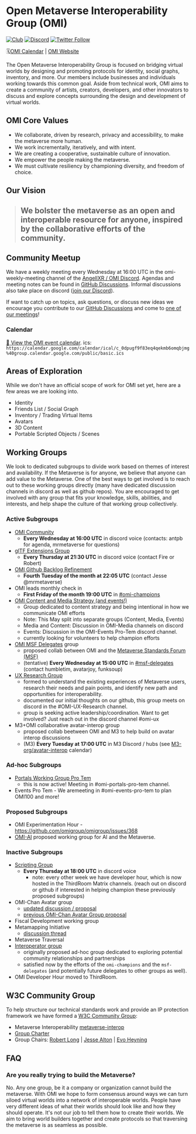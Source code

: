 # Open Metaverse Interoperability Group (OMI)
[![Club](https://img.shields.io/badge/project%20type-club-ff69b4)](https://project-types.github.io/#club)
[![Discord](https://img.shields.io/discord/770382203782692945?label=Discord&logo=Discord)](https://discord.gg/NJtT9grz5E)
[![Twitter Follow](https://img.shields.io/twitter/follow/open_metaverse)](https://twitter.com/open_metaverse)

🗓️[OMI Calendar](#calendar) | [OMI Website](https://omigroup.org)

The Open Metaverse Interoperability Group is focused on bridging virtual worlds by designing and promoting protocols for identity, social graphs, inventory, and more. Our members include businesses and individuals working towards this common goal. Aside from technical work, OMI aims to create a community of artists, creators, developers, and other innovators to discuss and explore concepts surrounding the design and development of virtual worlds.

## OMI Core Values

- We collaborate, driven by research, privacy and accessibility, to make the metaverse more human.
- We work incrementally, iteratively, and with intent. 
- We are creating a cooperative, sustainable culture of innovation. 
- We empower the people making the metaverse.
- We must cultivate resiliency by championing diversity, and freedom of choice.

## Our Vision
>## We bolster the metaverse as an open and interoperable resource for anyone, inspired by the collaborative efforts of the community.

## Community Meetup

We have a weekly meeting every Wednesday at 16:00 UTC in the omi-weekly-meeting channel of the [AngellXR / OMI Discord](https://discord.gg/NJtT9grz5E).
Agendas and meeting notes can be found in [GitHub Discussions](https://github.com/omigroup/omigroup/discussions/categories/weekly-meetings).
Informal discussions also take place on discord ([join our Discord](https://discord.gg/NJtT9grz5E)).

If want to catch up on topics, ask questions, or discuss new ideas we encourage you contribute to our [GitHub Discussions](https://github.com/omigroup/OMIgroup/discussions) and come to [one of our meetings](#active+subgroups)!

### Calendar

[:calendar: View the OMI event calendar](https://calendar.google.com/calendar/embed?src=c_0dpugf9f83eq4qekmb6omqbjmg%40group.calendar.google.com).
ics: `https://calendar.google.com/calendar/ical/c_0dpugf9f83eq4qekmb6omqbjmg%40group.calendar.google.com/public/basic.ics`

## Areas of Exploration

While we don't have an official scope of work for OMI set yet, here are a few areas we are looking into.

- Identity
- Friends List / Social Graph
- Inventory / Trading Virtual Items
- Avatars
- 3D Content
- Portable Scripted Objects / Scenes

## Working Groups 

We look to dedicated subgroups to divide work based on themes of interest and availability. If the Metaverse is for anyone, we believe that anyone can add value to the Metaverse. One of the best ways to get involved is to reach out to these working groups directly (many have dedicated discussion channels in discord as well as github repos). You are encouraged to get involved with any group that fits your knowledge, skills, abilities, and interests, and help shape the culture of that working group collectively.

### Active Subgroups
- [OMI Community](https://github.com/omigroup/omigroup/discussions)
  - **Every Wednesday at 16:00 UTC** in discord voice (contacts: antpb for agenda, mrmetaverse for questions)
- [glTF Extensions Group](https://github.com/omigroup/gltf-extensions)
  - **Every Thursday at 21:30 UTC** in discord voice (contact Fire or Robert)
- [OMI Github Backlog Refinement](https://github.com/orgs/omigroup/projects/2#card-75916543)
  - **Fourth Tuesday of the month at 22:05 UTC** (contact Jesse @mrmetaverse)
- OMI leads monthly check in
  - **First Friday of the month 19:00 UTC** in [#omi-champions](https://discord.com/channels/770382203782692945/966361749982969946)
- [OMI Content and Media Strategy (and events!)](https://github.com/omigroup/media)
  - Group dedicated to content strategy and being intentional in how we communicate OMI efforts
  - Note: This May split into separate groups (Content, Media, Events)
  - Media and Content: Discussion in OMI-Media channels on discord 
  - Events: Discussion in the OMI-Events Pro-Tem discord channel. 
  - currently looking for volunteers to help champion efforts
- [OMI MSF Delegates](https://github.com/omigroup/msf-delegates) group
  - proposed collab between OMI and the [Metaverse Standards Forum (MSF)](https://metaverse-standards.org)
  - (tentative) **Every Wednesday at 15:00 UTC** in [#msf-delegates](https://discord.com/channels/770382203782692945/1000781076463112234) (contact humbletim, avatarjoy, funksoup)
- [UX Research Group](https://github.com/omigroup/ux-research)  
  - formed to understand the existing experiences of Metaverse users, research their needs and pain points, and identify new path and opportunities for interoperability.
  - documented our initial thoughts on our github, this group meets on discord in the #OMI-UX-Research channel. 
  - group is seeking active leadership/coordination. Want to get involved? Just reach out in the discord channel #omi-ux
- M3+OMI collaborative avatar-interop group
  - proposed collab beetween OMI and M3 to help build on avatar interop discussions
  - (M3) **Every Tuesday at 17:00 UTC** in M3 Discord / hubs (see [M3-org/avatar-interop](https://github.com/M3-org/avatar-interop#calendar) calendar)

### Ad-hoc Subgroups
- [Portals Working Group Pro Tem](https://github.com/omigroup/omigroup/issues/209)
  - this is now active! Meeting in #omi-portals-pro-tem channel. 
- Events Pro Tem - We aremeeting in #omi-events-pro-tem to plan OMI100 and more! 


### Proposed Subgroups
- OMI Experimentation Hour - https://github.com/omigroup/omigroup/issues/368
- [OMI-AI](https://github.com/omigroup/omigroup/issues/372) proposed working group for AI and the Metaverse. 


### Inactive Subgroups
- [Scripting Group](https://github.com/omigroup/omi-wasm-group)
  - **Every Thursday at 18:00 UTC** in discord voice 
    - note: every other week we have developer hour, which is now hosted in the ThirdRoom Matrix channels.
(reach out on discord or github if interested in helping champion these previously proposed subgroups) 
- OMI-Chan Avatar group
  - [updated discussion / proposal](https://github.com/omigroup/omi-chan/discussions/4#discussioncomment-3283773)
  - [previous OMI-Chan Avatar Group proposal](https://github.com/omigroup/omigroup/issues/137)
- Fiscal Development working group
- Metamapping Initiative
  - [discussion thread](https://github.com/omigroup/omigroup/discussions/142)
- Metaverse Traversal
- [Interoperator group](https://github.com/omigroup/omigroup/issues/143)
  - originally proposed ad-hoc group dedicated to exploring potential community relationships and partnerships
  - satisfied now by the efforts of the `omi-champions` and the `msf-delegates` (and potentially future delegates to other groups as well). 
- OMI Developer Hour moved to ThirdRoom. 

## W3C Community Group

To help structure our technical standards work and provide an IP protection framework we have formed a [W3C Community Group](https://www.w3.org/community/about/): 
- Metaverse Interoperability [metaverse-interop](https://www.w3.org/community/metaverse-interop/)
- [Group Charter](./CHARTER.md)
- Group Chairs: [Robert Long](https://twitter.com/arobertlong) | [Jesse Alton](https://twitter.com/mrmetaverse) | [Evo Heyning](https://twitter.com/amoration)

## FAQ

### Are you really trying to build the Metaverse?

No. Any one group, be it a company or organization cannot build the metaverse. With OMI we hope to form consensus around ways we can turn siloed virtual worlds into a network of interoperable worlds. People have very different ideas of what their worlds should look like and how they should operate. It's not our job to tell them how to create their worlds. We aim to bring world builders together and create protocols so that traversing the metaverse is as seamless as possible.
